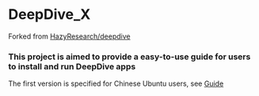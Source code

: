 # DeepDive_X

Forked from [HazyResearch/deepdive](https://github.com/HazyResearch/deepdive)

### <strong>This project is aimed to provide a easy-to-use guide for users to install and run DeepDive apps</strong>

The first version is specified for Chinese Ubuntu users, see [Guide](./doc/Guide_zh.md)
